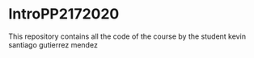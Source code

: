 # IntroPP2172020
This repository contains all the code of the course by the student kevin santiago gutierrez mendez
